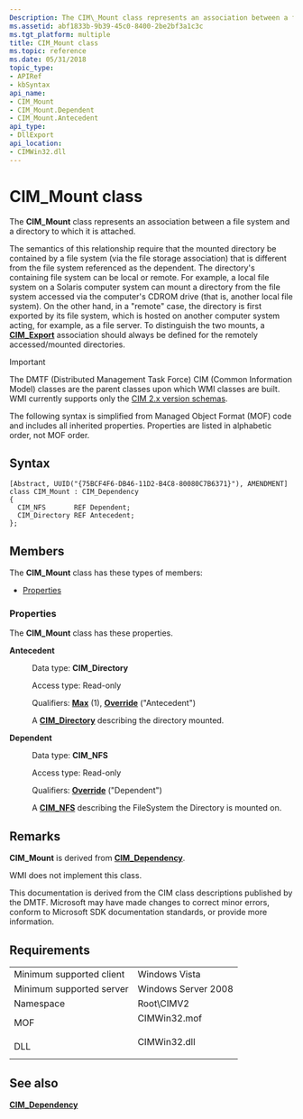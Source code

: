 ```yaml
---
Description: The CIM\_Mount class represents an association between a file system and a directory to which it is attached.
ms.assetid: abf1833b-9b39-45c0-8400-2be2bf3a1c3c
ms.tgt_platform: multiple
title: CIM_Mount class
ms.topic: reference
ms.date: 05/31/2018
topic_type: 
- APIRef
- kbSyntax
api_name: 
- CIM_Mount
- CIM_Mount.Dependent
- CIM_Mount.Antecedent
api_type: 
- DllExport
api_location: 
- CIMWin32.dll
---
```


# CIM\_Mount class

The **CIM\_Mount** class represents an association between a file system and a directory to which it is attached.

The semantics of this relationship require that the mounted directory be contained by a file system (via the file storage association) that is different from the file system referenced as the dependent. The directory's containing file system can be local or remote. For example, a local file system on a Solaris computer system can mount a directory from the file system accessed via the computer's CDROM drive (that is, another local file system). On the other hand, in a "remote" case, the directory is first exported by its file system, which is hosted on another computer system acting, for example, as a file server. To distinguish the two mounts, a [**CIM\_Export**](cim-export.md) association should always be defined for the remotely accessed/mounted directories.

> [!IMPORTANT]
> The DMTF (Distributed Management Task Force) CIM (Common Information Model) classes are the parent classes upon which WMI classes are built. WMI currently supports only the [CIM 2.x version schemas](https://dmtf.org/standards/cim/schemas).

 

The following syntax is simplified from Managed Object Format (MOF) code and includes all inherited properties. Properties are listed in alphabetic order, not MOF order.

## Syntax

``` syntax
[Abstract, UUID("{75BCF4F6-DB46-11D2-B4C8-80080C7B6371}"), AMENDMENT]
class CIM_Mount : CIM_Dependency
{
  CIM_NFS       REF Dependent;
  CIM_Directory REF Antecedent;
};
```

## Members

The **CIM\_Mount** class has these types of members:

-   [Properties](#properties)

### Properties

The **CIM\_Mount** class has these properties.

<dl> <dt>

**Antecedent**
</dt> <dd> <dl> <dt>

Data type: **CIM\_Directory**
</dt> <dt>

Access type: Read-only
</dt> <dt>

Qualifiers: [**Max**](/windows/desktop/WmiSdk/standard-qualifiers) (1), [**Override**](/windows/desktop/WmiSdk/standard-qualifiers) ("Antecedent")
</dt> </dl>

A [**CIM\_Directory**](cim-directory.md) describing the directory mounted.

</dd> <dt>

**Dependent**
</dt> <dd> <dl> <dt>

Data type: **CIM\_NFS**
</dt> <dt>

Access type: Read-only
</dt> <dt>

Qualifiers: [**Override**](/windows/desktop/WmiSdk/standard-qualifiers) ("Dependent")
</dt> </dl>

A [**CIM\_NFS**](cim-nfs.md) describing the FileSystem the Directory is mounted on.

</dd> </dl>

## Remarks

**CIM\_Mount** is derived from [**CIM\_Dependency**](cim-dependency.md).

WMI does not implement this class.

This documentation is derived from the CIM class descriptions published by the DMTF. Microsoft may have made changes to correct minor errors, conform to Microsoft SDK documentation standards, or provide more information.

## Requirements



|                                     |                                                                                         |
|-------------------------------------|-----------------------------------------------------------------------------------------|
| Minimum supported client<br/> | Windows Vista<br/>                                                                |
| Minimum supported server<br/> | Windows Server 2008<br/>                                                          |
| Namespace<br/>                | Root\\CIMV2<br/>                                                                  |
| MOF<br/>                      | <dl> <dt>CIMWin32.mof</dt> </dl> |
| DLL<br/>                      | <dl> <dt>CIMWin32.dll</dt> </dl> |



## See also

<dl> <dt>

[**CIM\_Dependency**](cim-dependency.md)
</dt> </dl>

 

